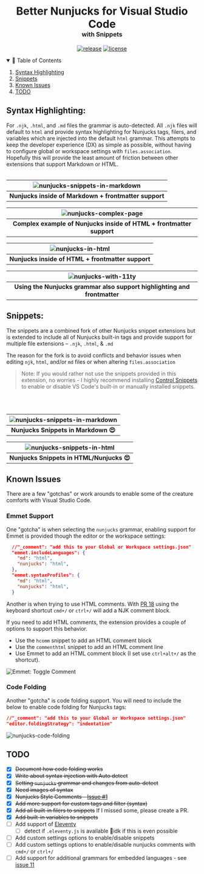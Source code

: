 <div align="center">
<h1>Better Nunjucks for Visual Studio Code<br><span style="font-size:1rem">with Snippets</span></h1>

[![release](https://img.shields.io/github/release/edheltzel/better-nunjucks-for-visual-studio-code.svg?style=for-the-badge&logo=github&logoColor=white&colorA=101119&colorB=6D57EF)](https://github.com/edheltzel/better-nunjucks-for-visual-studio-code/releases/latest) [![license](https://img.shields.io/badge/License-MIT-373277.svg?style=for-the-badge&l&logoColor=white&colorA=101119&colorB=42557B)](https://github.com/edheltzel/flightdeck/blob/master/LICENSE)
</div>

<details open>
  <summary>📔 Table of Contents</summary>
  <ol>
    <li><a href="#syntax-highlighting">Syntax Highlighting</a></li>
    <li><a href="#snippets">Snippets</a></li>
    <li><a href="#known-issues">Known Issues</a></li>
    <li><a href="#todo">TODO</a></li>
  </ol>
</details>

<h2 id="syntax-highlighting">Syntax Highlighting:</h2>

For `.njk`, `.html`, and `.md` files the grammar is auto-detected.
All `.njk` files will default to `html` and provide syntax highlighting for Nunjucks tags, filers, and variables which are injected into the default `html` grammar. This attempts to keep the developer experience (DX) as simple as possible, without having to configure global or workspace settings with `files.association`. Hopefully this will provide the least amount of friction between other extensions that support Markdown or HTML.
<br>
<br>

| ![nunjucks-snippets-in-markdown](https://github.com/edheltzel/better-nunjucks-for-visual-studio-code/blob/main/images/nunjucks-in-markdown.png?raw=true) |
| :-----------------------------------------------------------------------------------------------------------------------------------: |
|                                  <strong>Nunjucks inside of Markdown + frontmatter support</strong>                                   |

| ![nunjucks-complex-page](https://github.com/edheltzel/better-nunjucks-for-visual-studio-code/blob/main/images/nunjucks-complex-page.png?raw=true) |
| :---------------------------------------------------------------------------------------------------------------------------: |
|                       <strong>Complex example of Nunjucks inside of HTML + frontmatter support</strong>                       |

| ![nunjucks-in-html](https://github.com/edheltzel/better-nunjucks-for-visual-studio-code/blob/main/images/nunjucks-in-html.png?raw=true) |
| :----------------------------------------------------------------------------------------------------------------------: |
|                              <strong>Nunjucks inside of HTML + frontmatter support</strong>                              |

| ![nunjucks-with-11ty](https://github.com/edheltzel/better-nunjucks-for-visual-studio-code/blob/main/images/nunjucks-snippets-in-nunjucks.png?raw=true) |
| :----------------------------------------------------------------------------------------------------------------------: |
|                  <strong>Using the Nunjucks grammar also support highlighting and frontmatter</strong>                   |

<h2 id="snippets">Snippets:</h2>

The snippets are a combined fork of other Nunjucks snippet extensions but is extended to include all of Nunjucks built-in tags and provide support for multiple file extensions – `.njk`, `.html`, & `.md`

The reason for the fork is to avoid conflicts and behavior issues when editing `njk`, `html`, and/or `md` files or when altering `files.association`

> Note: If you would rather not use the snippets provided in this extension, no worries - I highly recommend installing [Control Snippets](https://marketplace.visualstudio.com/items?itemName=svipas.control-snippets) to enable or disable VS Code's built-in or manually installed snippets.

<br>
<br>

| ![nunjucks-snippets-in-markdown](https://github.com/edheltzel/better-nunjucks-for-visual-studio-code/blob/main/images/nunjucks-snippets-in-markdown.png?raw=true) |
| :-----------------------------------------------------------------------------------------------------------------------------------: |
|                                           <strong>Nunjucks Snippets in Markdown 😍</strong>                                           |

| ![nunjucks-snippets-in-html](https://github.com/edheltzel/better-nunjucks-for-visual-studio-code/blob/main/images/nunjucks-snippets-in-nunjucks.png?raw=true) |
| :-------------------------------------------------------------------------------------------------------------------------------: |
|                                           <strong>Nunjucks Snippets in HTML/Nunjucks 😍</strong>                                           |


<h2 id="known-issues">Known Issues</h2>

There are a few "gotchas" or work arounds to enable some of the creature comforts with Visual Studio Code.

### Emmet Support
One "gotcha" is when selecting the `nunjucks` grammar, enabling support for Emmet is provided though the editor or the workspace settings:

```json
  //"_comment": "add this to your Global or Workspace settings.json"
  "emmet.includeLanguages": {
    "md": "html",
    "nunjucks": "html",
  },
  "emmet.syntaxProfiles": {
    "md": "html",
    "nunjucks": "html",
  }
```

Another is when trying to use HTML comments. With [PR 18](https://github.com/edheltzel/nunjucks-for-visual-studio-code/pull/18) using the keyboard shortcut `cmd+/` or `ctrl+/` will add a NJK comment block.

If you need to add HTML comments, the extension provides a couple of options to support this behavior.
- Use the `hcomm` snippet to add an HTML comment block
- Use the `commenthtml` snippet to add an HTML comment line
- Use Emmet to add an HTML comment block (I set use `ctrl+alt+/` as the shortcut).

![Emmet: Toggle Comment](https://raw.githubusercontent.com/edheltzel/better-nunjucks-for-visual-studio-code/main/images/emmet-toggle-comment.png)

### Code Folding

Another "gotcha" is code folding support. You will need to include the below to enable code folding for Nunjucks tags:

```json
//"_comment": "add this to your Global or Workspace settings.json"
"editor.foldingStrategy": "indentation"
```

![nunjucks-code-folding](https://raw.githubusercontent.com/edheltzel/better-nunjucks-for-visual-studio-code/main/images/code%20folding.gif)


<h2 id="todo">TODO</h2>

- [x] ~~Document how code folding works~~
- [x] ~~Write about syntax injection with Auto detect~~
- [x] ~~Setting `nunjucks` grammar and changes from auto-detect~~
- [x] ~~Need images of syntax~~
- [x] ~~Nunjucks Style Comments – [Issue #1](https://github.com/edheltzel/nunjucks-for-visual-studio-code/issues/1)~~
- [x] ~~Add more support for custom tags and filter (syntax)~~
- [x] ~~Add all built-in filers to snippets~~  If I missed some, please create a PR.
- [x] ~~Add built-in variables to snippets~~
- [ ] Add support of [Eleventy](https://www.11ty.dev/)
  - [ ] detect if `.eleventy.js` is available 🤷idk if this is even possible
- [ ] Add custom settings options to enable/disable snippets
- [ ] Add custom settings options to enable/disable nunjucks comments with `cmd+/` or `ctrl+/`
- [ ] Add support for additional grammars for embedded languages - see [issue 11](https://github.com/edheltzel/better-nunjucks-for-visual-studio-code/issues/11)
